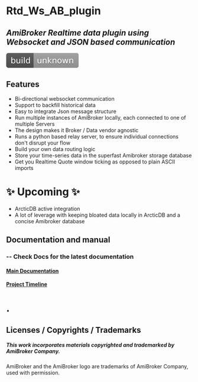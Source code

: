 # Rtd_Ws_AB_plugin
## _AmiBroker Realtime data plugin using Websocket and JSON based communication_

[![Build Status](https://raw.githubusercontent.com/ideepcoder/Rtd_Ws_AB_plugin/84c47468847d2bbf53d2f12fa110d13c041d7b2d/images/unknown.svg)](https://github.com/ideepcoder/Rtd_Ws_AB_plugin)


## Features
- Bi-directional websocket communication
- Support to backfill historical data
- Easy to integrate Json message structure
- Run multiple instances of AmiBroker locally, each connected to one of multiple Servers
- The design makes it Broker / Data vendor agnostic
- Runs a python based relay server, to ensure individual connections don't disrupt your flow
- Build your own data routing logic
- Store your time-series data in the superfast Amibroker storage database
- Get you Realtime Quote window ticking as opposed to plain ASCII imports

# ✨ Upcoming  ✨
- ArcticDB active integration
- A lot of leverage with keeping bloated data locally in ArcticDB and a concise Amibroker database


## Documentation and manual
### -- Check Docs for the latest documentation

#### [Main Documentation](https://github.com/ideepcoder/Rtd_Ws_AB_plugin/blob/main/Docs/WSRTD%20Doc.md)
#### [Project Timeline](https://github.com/ideepcoder/Rtd_Ws_AB_plugin/blob/main/Docs/Project%20Timeline.md)

# .
## Licenses / Copyrights / Trademarks
##### This work incorporates materials copyrighted and trademarked by AmiBroker Company.
AmiBroker and the AmiBroker logo are trademarks of AmiBroker Company, used with permission.
